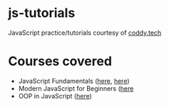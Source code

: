 # js-tutorials
JavaScript practice/tutorials courtesy of [coddy.tech](https://coddy.tech)

# Courses covered
* JavaScript Fundamentals ([here](https://coddy.tech/courses/introduction_to_javascript), [here](https://coddy.tech/courses/modern_javascript_for_beginners))
* Modern JavaScript for Beginners ([here](https://coddy.tech/courses/modern_javascript_for_beginners)
* OOP in JavaScript ([here](https://coddy.tech/courses/object_oriented_programming_in_javascript/))
